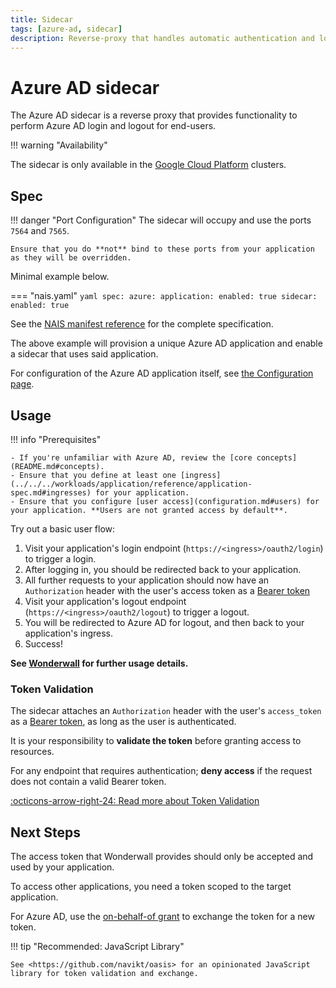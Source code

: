 ```yaml
---
title: Sidecar
tags: [azure-ad, sidecar]
description: Reverse-proxy that handles automatic authentication and login/logout flows for Azure AD.
---
```


# Azure AD sidecar

The Azure AD sidecar is a reverse proxy that provides functionality to perform Azure AD login and logout for end-users.

!!! warning "Availability"

The sidecar is only available in the [Google Cloud Platform](../../../workloads/reference/environments.md#google-cloud-platform-gcp) clusters.

## Spec

!!! danger "Port Configuration"
    The sidecar will occupy and use the ports `7564` and `7565`.

    Ensure that you do **not** bind to these ports from your application as they will be overridden.

Minimal example below.

=== "nais.yaml"
    ```yaml
    spec:
      azure:
        application:
          enabled: true
        sidecar:
          enabled: true
    ```

See the [NAIS manifest reference](../../../workloads/application/reference/application-spec.md#azuresidecar) for the complete specification.

The above example will provision a unique Azure AD application and enable a sidecar that uses said application.

For configuration of the Azure AD application itself, see [the Configuration page](configuration.md).

## Usage

!!! info "Prerequisites"

    - If you're unfamiliar with Azure AD, review the [core concepts](README.md#concepts).
    - Ensure that you define at least one [ingress](../../../workloads/application/reference/application-spec.md#ingresses) for your application.
    - Ensure that you configure [user access](configuration.md#users) for your application. **Users are not granted access by default**.

Try out a basic user flow:

1. Visit your application's login endpoint (`https://<ingress>/oauth2/login`) to trigger a login.
2. After logging in, you should be redirected back to your application.
3. All further requests to your application should now have an `Authorization` header with the user's access token as a [Bearer token](../concepts.md#bearer-token)
4. Visit your application's logout endpoint (`https://<ingress>/oauth2/logout`) to trigger a logout.
5. You will be redirected to Azure AD for logout, and then back to your application's ingress.
6. Success!

**See [Wonderwall](../wonderwall.md#usage) for further usage details.**

### Token Validation

The sidecar attaches an `Authorization` header with the user's `access_token` as a [Bearer token](../concepts.md#bearer-token), as long as the user is authenticated.

It is your responsibility to **validate the token** before granting access to resources.

For any endpoint that requires authentication; **deny access** if the request does not contain a valid Bearer token.

[:octicons-arrow-right-24: Read more about Token Validation](usage.md#token-validation)

## Next Steps

The access token that Wonderwall provides should only be accepted and used by your application.

To access other applications, you need a token scoped to the target application.

For Azure AD, use the [on-behalf-of grant](usage.md#oauth-20-on-behalf-of-grant) to exchange the token for a new token.

!!! tip "Recommended: JavaScript Library"

    See <https://github.com/navikt/oasis> for an opinionated JavaScript library for token validation and exchange.
